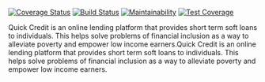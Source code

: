 [![Coverage Status](https://coveralls.io/repos/github/TheMottoRw/quickcredit/badge.svg?branch=develop)](https://coveralls.io/github/TheMottoRw/quickcredit?branch=develop)
[![Build Status](https://travis-ci.com/TheMottoRw/quickcredit.svg?branch=develop)](https://travis-ci.com/TheMottoRw/quickcredit)
[![Maintainability](https://api.codeclimate.com/v1/badges/9f7c15bd517e7bb3089c/maintainability)](https://codeclimate.com/github/TheMottoRw/quickcredit/maintainability)
[![Test Coverage](https://api.codeclimate.com/v1/badges/9f7c15bd517e7bb3089c/test_coverage)](https://codeclimate.com/github/TheMottoRw/quickcredit/test_coverage)

Quick Credit is an online lending platform that provides short term soft loans to individuals. This
helps solve problems of financial inclusion as a way to alleviate poverty and empower low
income earners.Quick Credit is an online lending platform that provides short term soft loans to individuals. This helps solve problems of financial inclusion as a way to alleviate poverty and empower low income earners.
